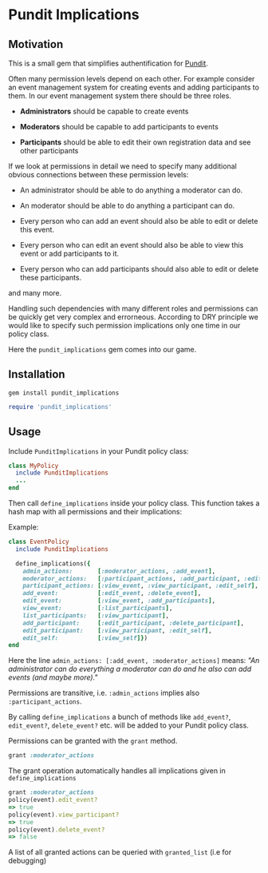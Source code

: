# Pundit Implications

## Motivation

This is a small gem that simplifies authentification for [Pundit](http://www.rubydoc.info/gems/pundit).

Often many permission levels depend on each other. For example consider an event management system for creating events and adding participants to them.
In our event management system there should be three roles.

* **Administrators** should be capable to create events

* **Moderators** should be capable to add participants to events

* **Participants** should be able to edit their own registration data and see other participants

If we look at permissions in detail we need to specify many additional obvious connections between these permission levels:

* An administrator should be able to do anything a moderator can do.

* An moderator should be able to do anything a participant can do.

* Every person who can add an event should also be able to edit or delete this event.

* Every person who can edit an event should also be able to view this event or add participants to it.

* Every person who can add participants should also able to edit or delete these participants.

and many more.

Handling such dependencies with many different roles and permissions can be quickly get very complex and errorneous.
According to DRY principle we would like to specify such permission implications only one time in our policy class.

Here the `pundit_implications` gem comes into our game.

## Installation

```
gem install pundit_implications
```

```ruby
require 'pundit_implications'
```

## Usage

Include `PunditImplications` in your Pundit policy class:

``` ruby
class MyPolicy
  include PunditImplications
  ...
end
```

Then call `define_implications` inside your policy class.
This function takes a hash map with all permissions and their implications:

Example:

``` ruby
class EventPolicy
  include PunditImplications

  define_implications({
    admin_actions:       [:moderator_actions, :add_event],
    moderator_actions:   [:participant_actions, :add_participant, :edit_event],
    participant_actions: [:view_event, :view_participant, :edit_self],
    add_event:           [:edit_event, :delete_event],
    edit_event:          [:view_event, :add_participants],
    view_event:          [:list_participants],
    list_participants:   [:view_participant],
    add_participant:     [:edit_participant, :delete_participant],
    edit_participant:    [:view_participant, :edit_self],
    edit_self:           [:view_self]})
end
```

Here the line `admin_actions: [:add_event, :moderator_actions]` means:
*"An administrator can do everything a moderator can do and he also can add events (and maybe more)."*

Permissions are transitive, i.e. `:admin_actions` implies also `:participant_actions`.

By calling `define_implications` a bunch of methods like `add_event?`, `edit_event?`, `delete_event?` etc. will be added to your Pundit policy class.

Permissions can be granted with the `grant` method.

```ruby
grant :moderator_actions
```

The grant operation automatically handles all implications given in ``define_implications``

```ruby
grant :moderator_actions
policy(event).edit_event?
=> true
policy(event).view_participant?
=> true
policy(event).delete_event?
=> false
```

A list of all granted actions can be queried with ``granted_list`` (i.e for debugging)